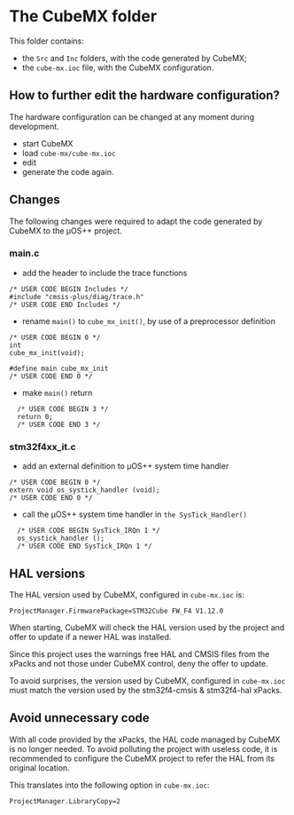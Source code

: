 # The CubeMX folder

This folder contains:

- the `Src` and `Inc` folders, with the code generated by CubeMX;
- the `cube-mx.ioc` file, with the CubeMX configuration.

## How to further edit the hardware configuration?

The hardware configuration can be changed at any moment during development.

- start CubeMX
- load `cube-mx/cube-mx.ioc`
- edit
- generate the code again.

## Changes

The following changes were required to adapt the code generated by CubeMX to the µOS++ project.

### main.c

- add the header to include the trace functions
```
/* USER CODE BEGIN Includes */
#include "cmsis-plus/diag/trace.h"
/* USER CODE END Includes */
```
- rename `main()` to `cube_mx_init()`, by use of a preprocessor definition
```
/* USER CODE BEGIN 0 */
int
cube_mx_init(void);

#define main cube_mx_init
/* USER CODE END 0 */
```
- make `main()` return
```
  /* USER CODE BEGIN 3 */
  return 0;
  /* USER CODE END 3 */
```

### stm32f4xx_it.c

- add an external definition to µOS++ system time handler
```
/* USER CODE BEGIN 0 */
extern void os_systick_handler (void);
/* USER CODE END 0 */
```
- call the µOS++ system time handler in `the SysTick_Handler()`
```
  /* USER CODE BEGIN SysTick_IRQn 1 */
  os_systick_handler ();
  /* USER CODE END SysTick_IRQn 1 */
```

## HAL versions

The HAL version used by CubeMX, configured in `cube-mx.ioc` is:

```
ProjectManager.FirmwarePackage=STM32Cube FW_F4 V1.12.0
```

When starting, CubeMX will check the HAL version used by the project and offer to update if a newer HAL was installed.

Since this project uses the warnings free HAL and CMSIS files from the xPacks and not those under CubeMX control, deny the offer to update.

To avoid surprises, the version used by CubeMX, configured in `cube-mx.ioc`
must match the version used by the stm32f4-cmsis & stm32f4-hal xPacks.

## Avoid unnecessary code

With all code provided by the xPacks, the HAL code managed by CubeMX is no longer needed. To avoid polluting the project with useless code, it is recommended to configure the CubeMX project to refer the HAL from its original location.

This translates into the following option in `cube-mx.ioc`:

```
ProjectManager.LibraryCopy=2
```
